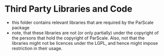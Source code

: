 Third Party Libraries and Code
=====================
- this folder contains relevant libraries that are required by the ParScale package
- note, that these libraries are not (or only partially) under the copyright of the persons that hold the copyright of ParScale. Also, not that the libraries might not be licences under the LGPL, and hence might impose restriction in their usage.
